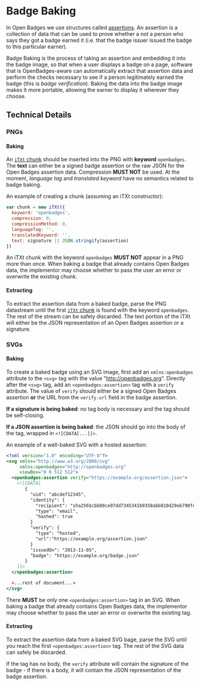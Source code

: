 # Badge Baking

In Open Badges we use structures called [assertions](../assertion.md). An assertion is a collection of data that can be used to prove whether a not a person who says they got a badge earned it (i.e. that the badge issuer issued the badge to this particular earner).

Badge Baking is the process of taking an assertion and embedding it into the badge image, so that when a user displays a badge on a page, software that is OpenBadges-aware can automatically extract that assertion data and perform the checks necessary to see if a person legitimately earned the badge (this is _badge verification_). Baking the data into the badge image makes it more portable, allowing the earner to display it wherever they choose.

## Technical Details

### PNGs

#### Baking

An <a href="http://www.w3.org/TR/PNG/#11iTXt">`iTXt` chunk</a> should be inserted into the PNG with **keyword** `openbadges`. The **text** can either be a signed badge assertion or the raw JSON for the Open Badges assertion data. Compression **MUST NOT** be used. At the moment, *language tag* and *translated keyword* have no semantics related to badge baking.

An example of creating a chunk (assuming an iTXt constructor):

```js
var chunk = new iTXt({
  keyword: 'openbadges',
  compression: 0,
  compressionMethod: 0,
  languageTag: '',
  translatedKeyword: '',
  text: signature || JSON.stringify(assertion)
})
```

An iTXt chunk with the keyword `openbadges` **MUST NOT** appear in a PNG more than once. When baking a badge that already contains Open Badges data, the implementor may choose whether to pass the user an error or overwrite the existing chunk.

#### Extracting

To extract the assertion data from a baked badge, parse the PNG datastream until the first <a href="http://www.w3.org/TR/PNG/#11iTXt">`iTXt` chunk</a> is found with the keyword `openbadges`. The rest of the stream can be safely discarded. The text portion of the iTXt will either be the JSON representation of an Open Badges assertion or a signature.

### SVGs

#### Baking 

To create a baked badge using an SVG image, first add an `xmlns:openbadges` attribute to the `<svg>` tag with the value "http://openbadges.org". Directly after the `<svg>` tag, add an `<openbadges:assertion>` tag with a `verify` attribute. The value of `verify` should either be a signed Open Badges assertion **or** the URL from the `verify.url` field in the badge assertion.

__If a signature is being baked__: no tag body is necessary and the tag should be self-closing.

__If a JSON assertion is being baked__: the JSON should go into the body of the tag, wrapped in `<![CDATA[...]]>`.

An example of a well-baked SVG with a hosted assertion:

```xml
<?xml version="1.0" encoding="UTF-8"?>
<svg xmlns="http://www.w3.org/2000/svg"
     xmlns:openbadges="http://openbadges.org"
     viewBox="0 0 512 512">
  <openbadges:assertion verify="https://example.org/assertion.json">
    <![CDATA[
       {
         "uid": "abcdef12345",
         "identity": {
           "recipient": "sha256$cbb08ce07dd7345341b9358abb810d29eb790fed",
           "type": "email",
           "hashed": true
         }
         "verify": {
           "type": "hosted",
           "url":"https://example.org/assertion.json"
         }
         "issuedOn": "2013-11-05",
         "badge": "https://example.org/badge.json"
       }
    ]]>
  </openbadges:assertion>

  <...rest of document...>
</svg>
```

There **MUST** be only one `<openbadges:assertion>` tag in an SVG. When baking a badge that already contains Open Badges data, the implementor may choose whether to pass the user an error or overwrite the existing tag.

#### Extracting

To extract the assertion data from a baked SVG bage, parse the SVG until you reach the first `<openbadges:assertion>` tag. The rest of the SVG data can safely be discarded.

If the tag has no body, the `verify` attribute will contain the signature of the badge - if there is a body, it will contain the JSON representation of the badge assertion.
